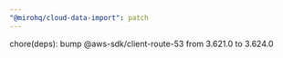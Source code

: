 ```yaml
---
"@mirohq/cloud-data-import": patch
---
```


chore(deps): bump @aws-sdk/client-route-53 from 3.621.0 to 3.624.0
